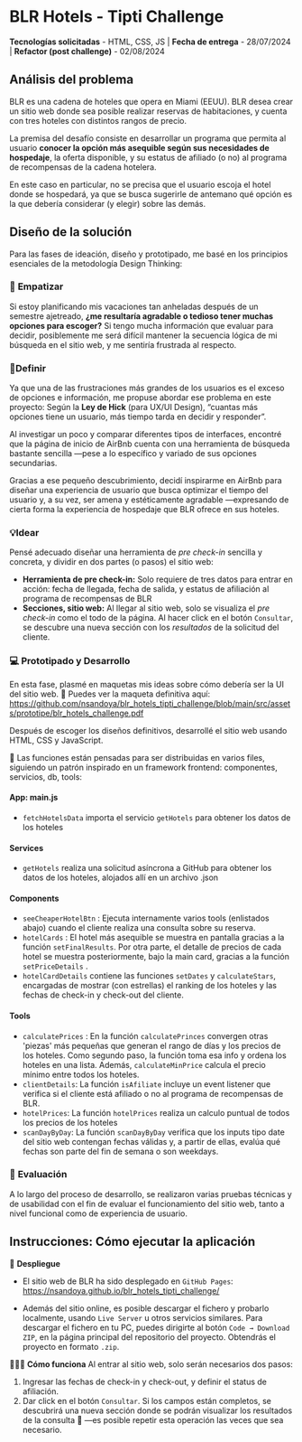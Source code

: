 # BLR Hotels - Tipti Challenge

**Tecnologías solicitadas** - HTML, CSS, JS | 
**Fecha de entrega** - 28/07/2024 | 
**Refactor (post challenge)** - 02/08/2024

## Análisis del problema

BLR es una cadena de hoteles que opera en Miami (EEUU). BLR desea crear un sitio web donde sea posible realizar reservas de habitaciones, y cuenta con tres hoteles con distintos rangos de precio. 

La premisa del desafío consiste en desarrollar un programa que permita al usuario **conocer la opción más asequible según sus necesidades de hospedaje**, la oferta disponible, y su estatus de afiliado (o no) al programa de recompensas de la cadena hotelera.

En este caso en particular, no se precisa que el usuario escoja el hotel donde se hospedará, ya que se busca sugerirle de antemano qué opción es la que debería considerar (y elegir) sobre las demás.

## Diseño de la solución

Para las fases de ideación, diseño y prototipado, me basé en los principios esenciales de la metodología Design Thinking:

### 👥 **Empatizar**

Si estoy planificando mis vacaciones tan anheladas después de un semestre ajetreado, **¿me resultaría agradable o tedioso tener muchas opciones para escoger?** Si tengo mucha información que evaluar para decidir, posiblemente me será difícil mantener la secuencia lógica de mi búsqueda en el sitio web, y me sentiría frustrada al respecto.

### 📍**Definir**

Ya que una de las frustraciones más grandes de los usuarios es el exceso de opciones e información, me propuse abordar ese problema en este proyecto: Según la **Ley de Hick** (para UX/UI Design), “cuantas más opciones tiene un usuario, más tiempo tarda en decidir y responder”.

Al investigar un poco y comparar diferentes tipos de interfaces, encontré que la página de inicio de AirBnb cuenta con una herramienta de búsqueda bastante sencilla —pese a lo específico y variado de sus opciones secundarias. 

Gracias a ese pequeño descubrimiento, decidí inspirarme en AirBnb para diseñar una experiencia de usuario que busca optimizar el tiempo del usuario y, a su vez, ser amena y estéticamente agradable —expresando de cierta forma la experiencia de hospedaje que BLR ofrece en sus hoteles.

### 💡**Idear**

Pensé adecuado diseñar una herramienta de *pre check-in* sencilla y concreta, y dividir en dos partes (o pasos) el sitio web:

- **Herramienta de pre check-in:** Solo requiere de tres datos para entrar en acción: fecha de llegada, fecha de salida, y estatus de afiliación al programa de recompensas de BLR
- **Secciones, sitio web:** Al llegar al sitio web, solo se visualiza el *pre check-in* como el todo de la página. Al hacer click en el botón `Consultar`, se descubre una nueva sección con los *resultados* de la solicitud del cliente.

### 💻 **Prototipado y Desarrollo**

En esta fase, plasmé en maquetas mis ideas sobre cómo debería ser la UI del sitio web. 🐥 Puedes ver la maqueta definitiva aquí: https://github.com/nsandoya/blr_hotels_tipti_challenge/blob/main/src/assets/prototipe/blr_hotels_challenge.pdf

Después de escoger los diseños definitivos, desarrollé el sitio web usando HTML, CSS y JavaScript. 

🍃 Las funciones están pensadas para ser distribuidas en varios files, siguiendo un patrón inspirado en un framework frontend: componentes, servicios, db, tools:

#### App: main.js
- `fetchHotelsData` importa el servicio `getHotels` para obtener los datos de los hoteles
#### Services
- `getHotels` realiza una solicitud asíncrona a GitHub para obtener los datos de los hoteles, alojados allí en un archivo .json
#### Components
- `seeCheaperHotelBtn` : Ejecuta internamente varios tools (enlistados abajo) cuando el cliente realiza una consulta sobre su reserva.
- `hotelCards` : El hotel más asequible se muestra en pantalla gracias a la función `setFinalResults`. Por otra parte, el detalle de precios de cada hotel se muestra posteriormente, bajo la main card, gracias a la función `setPriceDetails` .
- `hotelCardDetails` contiene las funciones `setDates` y `calculateStars`, encargadas de mostrar (con estrellas) el ranking de los hoteles y las fechas de check-in y check-out del cliente.
#### Tools
- `calculatePrices` : En la función `calculatePrinces` convergen otras 'piezas' más pequeñas que generan el rango de días y los precios de los hoteles. Como segundo paso, la función toma esa info y ordena los hoteles en una lista. Además, `calculateMinPrice` calcula el precio mínimo entre todos los hoteles.
- `clientDetails`: La función `isAfiliate` incluye un event listener que verifica si el cliente está afiliado o no al programa de recompensas de BLR.
- `hotelPrices`: La función `hotelPrices` realiza un calculo puntual de todos los precios de los hoteles 
- `scanDayByDay`: La función `scanDayByDay` verifica que los inputs tipo date del sitio web contengan fechas válidas y, a partir de ellas, evalúa qué fechas son parte del fin de semana o son weekdays.

### 🔎 **Evaluación**

A lo largo del proceso de desarrollo, se realizaron varias pruebas técnicas y de usabilidad con el fin de evaluar el funcionamiento del sitio web, tanto a nivel funcional como de experiencia de usuario.

## Instrucciones: Cómo ejecutar la aplicación
🤖 **Despliegue**
- El sitio web de BLR ha sido desplegado en `GitHub Pages`: https://nsandoya.github.io/blr_hotels_tipti_challenge/

- Además del sitio online, es posible descargar el fichero y probarlo localmente, usando `Live Server` u otros servicios similares. Para descargar el fichero en tu PC, puedes dirigirte al botón `Code → Download ZIP`, en la página principal del repositorio del proyecto. Obtendrás el proyecto en formato `.zip`.

👩🏻‍💻 **Cómo funciona**
Al entrar al sitio web, solo serán necesarios dos pasos:
1. Ingresar las fechas de check-in y check-out, y definir el status de afiliación.
2. Dar click en el botón `Consultar`. 
Si los campos están completos, se descubrirá una nueva sección donde se podrán visualizar los resultados de la consulta 🙂 —es posible repetir esta operación las veces que sea necesario.
